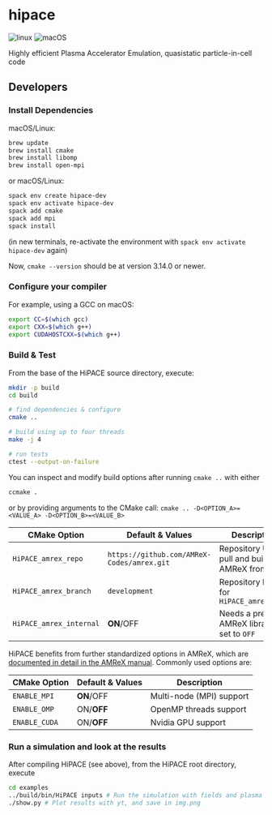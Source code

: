 # hipace

![linux](https://github.com/Hi-PACE/hipace/workflows/linux/badge.svg?branch=master&event=push)
![macOS](https://github.com/Hi-PACE/hipace/workflows/macos/badge.svg?branch=master&event=push)

Highly efficient Plasma Accelerator Emulation, quasistatic particle-in-cell code

## Developers

### Install Dependencies

macOS/Linux:
```bash
brew update
brew install cmake
brew install libomp
brew install open-mpi
```

or macOS/Linux:
```bash
spack env create hipace-dev
spack env activate hipace-dev
spack add cmake
spack add mpi
spack install
```
(in new terminals, re-activate the environment with `spack env activate hipace-dev` again)

Now, `cmake --version` should be at version 3.14.0 or newer.

### Configure your compiler

For example, using a GCC on macOS:
```bash
export CC=$(which gcc)
export CXX=$(which g++)
export CUDAHOSTCXX=$(which g++)
```

### Build & Test

From the base of the HiPACE source directory, execute:
```bash
mkdir -p build
cd build

# find dependencies & configure
cmake ..

# build using up to four threads
make -j 4

# run tests
ctest --output-on-failure
```

You can inspect and modify build options after running `cmake ..` with either
```bash
ccmake .
```

or by providing arguments to the CMake call: `cmake .. -D<OPTION_A>=<VALUE_A> -D<OPTION_B>=<VALUE_B>`

| CMake Option                 | Default & Values                           | Description                                     |
|------------------------------|--------------------------------------------|-------------------------------------------------|
| `HiPACE_amrex_repo`          | `https://github.com/AMReX-Codes/amrex.git` | Repository URI to pull and build AMReX from     |
| `HiPACE_amrex_branch`        | `development`                              | Repository branch for `HiPACE_amrex_repo`       |
| `HiPACE_amrex_internal`      | **ON**/OFF                                 | Needs a pre-build AMReX library if set to `OFF` |

HiPACE benefits from further standardized options in AMReX, which are [documented in detail in the AMReX manual](https://amrex-codes.github.io/amrex/docs_html/BuildingAMReX.html#customization-options).
Commonly used options are:

| CMake Option                 | Default & Values                           | Description              |
|------------------------------|--------------------------------------------|--------------------------|
| `ENABLE_MPI`                 | **ON**/OFF                                 | Multi-node (MPI) support |
| `ENABLE_OMP`                 | ON/**OFF**                                 | OpenMP threads support   |
| `ENABLE_CUDA`                | ON/**OFF**                                 | Nvidia GPU support       |


### Run a simulation and look at the results

After compiling HiPACE (see above), from the HiPACE root directory, execute
```bash
cd examples
../build/bin/HiPACE inputs # Run the simulation with fields and plasma and beam particles
./show.py # Plot results with yt, and save in img.png
```
